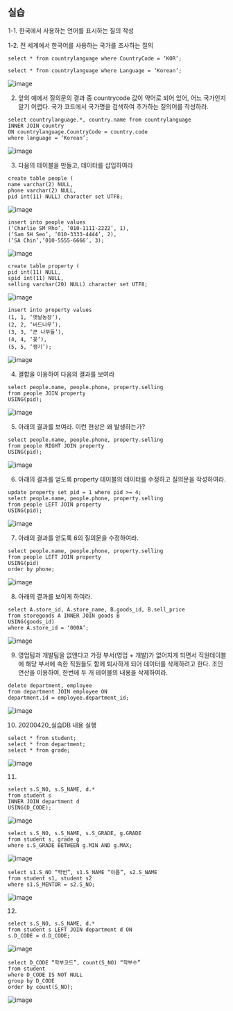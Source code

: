 ## 실습

1-1. 한국에서 사용하는 언어를 표시하는 질의 작성

1-2. 전 세계에서 한국어를 사용하는 국가를 조사하는 질의

```select * from countrylanguage where CountryCode = ‘KOR’;```

```select * from countrylanguage where Language = ‘Korean’;```

![image](https://user-images.githubusercontent.com/46713032/79855958-a6b87c80-8406-11ea-94fd-271cf798de8f.png)


2. 앞의 예에서 질의문의 결과 중 countrycode 값이 약어로 되어 있어, 어느 국가인지 알기 어렵다.
국가 코드에서 국가명을 검색하여 추가하는 질의어를 작성하라.
```
select countrylanguage.*, country.name from countrylanguage
INNER JOIN country
ON countrylanguage.CountryCode = country.code
where language = ‘Korean’;
```

![image](https://user-images.githubusercontent.com/46713032/79856000-b637c580-8406-11ea-80ce-9e9b84f3919c.png)


3. 다음의 테이블을 만들고, 데이터를 삽입하여라
```
create table people (
name varchar(2) NULL,
phone varchar(2) NULL,
pid int(11) NULL) character set UTF8;
```

![image](https://user-images.githubusercontent.com/46713032/79856033-c0f25a80-8406-11ea-9ae3-4212880dd229.png)

```
insert into people values
(‘Charlie SM Rho’, ‘010-1111-2222’, 1),
(‘Sam SH Seo’, ‘010-3333-4444’, 2),
(‘SA Chin’,’010-5555-6666’, 3);
```

![image](https://user-images.githubusercontent.com/46713032/79856107-da93a200-8406-11ea-8c89-2ea1b652d644.png)

```
create table property (
pid int(11) NULL,
spid int(11) NULL,
selling varchar(20) NULL) character set UTF8;
```

![image](https://user-images.githubusercontent.com/46713032/79856143-e67f6400-8406-11ea-86c4-5474b8a03835.png)

```
insert into property values
(1, 1, ‘옛날농장’),
(2, 2, ‘버드나무’),
(3, 3, ‘큰 나무들’),
(4, 4, ‘꽃’),
(5, 5, ‘쟁기’);
```

![image](https://user-images.githubusercontent.com/46713032/79856192-fa2aca80-8406-11ea-80c7-7f1c8c14fb6e.png)


4. 결합을 이용하여 다음의 결과를 보여라
```
select people.name, people.phone, property.selling
from people JOIN property
USING(pid);
```

![image](https://user-images.githubusercontent.com/46713032/79856223-0878e680-8407-11ea-817e-0ce82cde8e68.png)


5. 아래의 결과를 보여라. 이런 현상은 왜 발생하는가?
```
select people.name, people.phone, property.selling
from people RIGHT JOIN property
USING(pid);
```

![image](https://user-images.githubusercontent.com/46713032/79856257-1464a880-8407-11ea-8b54-0b92194b9172.png)


6. 아래의 결과를 얻도록 property 테이블의 데이터를 수정하고 질의문을 작성하여라.
```
update property set pid = 1 where pid >= 4;
select people.name, people.phone, property.selling
from people LEFT JOIN property
USING(pid);
```

![image](https://user-images.githubusercontent.com/46713032/79856287-1cbce380-8407-11ea-8a22-1975b4b17040.png)


7. 아래의 결과를 얻도록 6의 질의문을 수정하여라.
```
select people.name, people.phone, property.selling
from people LEFT JOIN property
USING(pid)
order by phone;
```

![image](https://user-images.githubusercontent.com/46713032/79856319-27777880-8407-11ea-871f-df42cba823bc.png)


8. 아래의 결과를 보이게 하여라.
```
select A.store_id, A.store_name, B.goods_id, B.sell_price
from storegoods A INNER JOIN goods B
USING(goods_id)
where A.store_id = ‘000A’;
```

![image](https://user-images.githubusercontent.com/46713032/79856342-32320d80-8407-11ea-881f-21fffba071e9.png)


9. 영업팀과 개발팀을 없앤다고 가정
부서(영업 + 개발)가 없어지게 되면서 직원테이블에 해당 부서에 속한 직원들도 함께 퇴사하게 되어 데이터를 삭제하려고 한다.
조인연산을 이용하여, 한번에 두 개 테이블의 내용을 삭제하여라.
```
delete department, employee
from department JOIN employee ON
department.id = employee.department_id;
```

![image](https://user-images.githubusercontent.com/46713032/79856385-3e1dcf80-8407-11ea-830e-7ce5fbc1efea.png)


10. 20200420_실습DB 내용 실행
```
select * from student;
select * from department;
select * from grade;
```

![image](https://user-images.githubusercontent.com/46713032/79856416-48d86480-8407-11ea-8f8b-503f55326e75.png)


11. 
```
select s.S_NO, s.S_NAME, d.*
from student s
INNER JOIN department d
USING(D_CODE);
```

![image](https://user-images.githubusercontent.com/46713032/79856442-5261cc80-8407-11ea-8f1e-8e4ed6491fc3.png)

```
select s.S_NO, s.S_NAME, s.S_GRADE, g.GRADE
from student s, grade g
where s.S_GRADE BETWEEN g.MIN AND g.MAX;
```

![image](https://user-images.githubusercontent.com/46713032/79856503-686f8d00-8407-11ea-9a85-4ad6f594aefd.png)

```
select s1.S_NO “학번”, s1.S_NAME “이름”, s2.S_NAME
from student s1, student s2
where s1.S_MENTOR = s2.S_NO;
```

![image](https://user-images.githubusercontent.com/46713032/79856527-6e656e00-8407-11ea-87cc-c6c4707b90ec.png)


12.
```
select s.S_NO, s.S_NAME, d.*
from student s LEFT JOIN department d ON
s.D_CODE = d.D_CODE;
```

![image](https://user-images.githubusercontent.com/46713032/79856567-77eed600-8407-11ea-9735-52bc300bbaf1.png)

```
select D_CODE “학부코드”, count(S_NO) “학부수”
from student
where D_CODE IS NOT NULL
group by D_CODE
order by count(S_NO);
```

![image](https://user-images.githubusercontent.com/46713032/79856602-8210d480-8407-11ea-8a72-4baf1971c24e.png)
